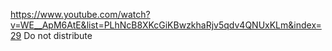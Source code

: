 https://www.youtube.com/watch?v=WE__ApM6AtE&list=PLhNcB8XKcGiKBwzkhaRjv5qdv4QNUxKLm&index=29
Do not distribute
